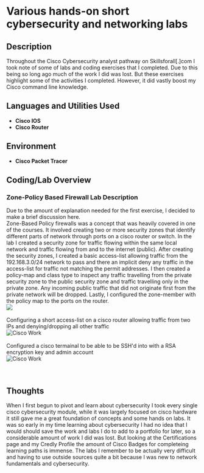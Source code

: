 <h1>Various hands-on short cybersecurity and networking labs</h1>



<h2>Description</h2>
Throughout the Cisco Cybersecurity analyst pathway on Skillsforall[.]com I took note of some of labs and coding exercises that I completed. Due to this being so long ago much of the work I did was lost. But these exercises highlight some of the activities I completed. However, it did vastly boost my Cisco command line knowledge.
<br />


<h2>Languages and Utilities Used</h2>

- <b>Cisco IOS</b> 
- <b>Cisco Router</b>

<h2>Environment</h2>

- <b>Cisco Packet Tracer</b> 

<h2>Coding/Lab Overview</h2>

<p align="center">
 <h3>Zone-Policy Based Firewall Lab Description</h3>
Due to the amount of explanation needed for the first exercise, I decided to make a brief discussion here. <br/>
Zone-Based Policy firewalls was a concept that was heavily covered in one of the courses. It involved creating two or more security zones that identify different parts of network through ports on a cisco router or switch. In the lab I created a security zone for traffic flowing within the same local network and traffic flowing from and to the internet (public). After creating the security zones, I created a basic access-list allowing traffic from the 192.168.3.0/24 network to pass and there an implicit deny any traffic in the access-list for traffic not matching the permit addresses. I then created a policy-map and class type to inspect any traffic travelling from the private security zone to the public security zone and traffic travelling only in the private zone. Any incoming public traffic that did not originate first from the private network will be dropped. Lastly, I configured the zone-member with the policy map to the ports on the router.<br/>
<img src="https://github.com/KirkDJohnson/Cisco-Cybersecurity/assets/164972007/7f7d94dd-4ee4-44d8-9956-b1cfcefe9e8c" 
<br />
<br />
 <br/>
Configuring a short access-list on a cisco router allowing traffic from two IPs and denying/dropping all other traffic<br/>
<img src="https://github.com/KirkDJohnson/Cisco-Cybersecurity/assets/164972007/8296ccfc-db1f-4179-ae47-a17bcd0c9de6" alt="Cisco Work"/>
<br />
<br />
Configured a cisco termainal to be able to be SSH'd into with a RSA encryption key and admin account<br/>
<img src="https://github.com/KirkDJohnson/Cisco-Cybersecurity/assets/164972007/10ce9dd6-bfb7-45fe-ba71-30d2785a93df" alt="Cisco Work"/>
<br />
<br />
<br />
<h2>Thoughts</h2>
When I first begun to pivot and learn about cybersecurity I took every single cisco cybersecurity module, while it was largely focused on cisco hardware it still gave me a great foundation of concepts and some hands on labs. It was so early in my time learning about cybersecurity I had no idea that I would should save the work and labs I do to add to a portfolio for later, so a considerable amount of work I did was lost. But looking at the Certifications page and my Credly Profile the amount of Cisco Badges for completeing learning paths is immense. The labs I remember to be actually very difficult and having to use outside sources quite a bit because I was new to network fundamentals and cybersecurity. 


<!--
 ```diff
- text in red
+ text in green
! text in orange
# text in gray
@@ text in purple (and bold)@@
```
--!>
